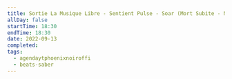 ```yaml
---
title: Sortie La Musique Libre - Sentient Pulse - Soar (Mort Subite - Normal) sur Beat Saber
allDay: false
startTime: 18:30
endTime: 18:30
date: 2022-09-13
completed: 
tags:
  - agendaytphoenixnoiroffi
  - beats-saber
---
```

